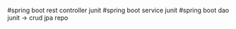 #spring boot rest controller junit
#spring boot service junit
#spring boot dao junit -> crud jpa repo
